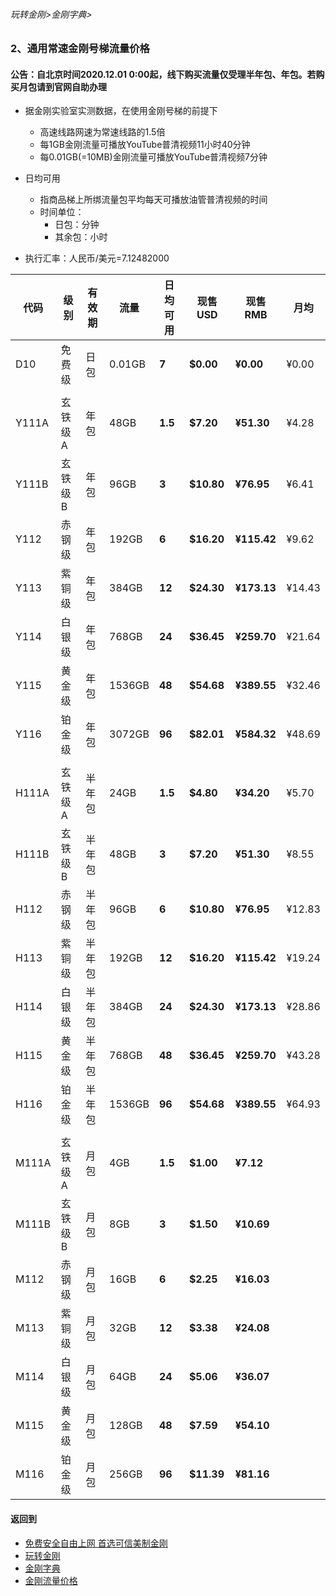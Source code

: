###### 玩转金刚>金刚字典>
### 2、通用常速金刚号梯流量价格
#### 公告：自北京时间2020.12.01 0:00起，线下购买流量仅受理半年包、年包。若购买月包请到官网自助办理

- 据金刚实验室实测数据，在使用金刚号梯的前提下
  - 高速线路网速为常速线路的1.5倍
  - 每1GB金刚流量可播放YouTube普清视频11小时40分钟
  - 每0.01GB(=10MB)金刚流量可播放YouTube普清视频7分钟

- 日均可用
  - 指商品梯上所绑流量包平均每天可播放油管普清视频的时间
  - 时间单位：
    - 日包：分钟
    - 其余包：小时

- 执行汇率：人民币/美元=7.12482000

|代码	|级别	|有效期	|流量	  |日均可用	|现售USD 	 |现售RMB		|月均	  |
|-------|-------| ------| --------|-------------| ---------------|----------------------|---------| 
|D10 	|免费级	|日包    |0.01GB	  | <strong> 7 	| <strong> $0.00 | <strong> ¥0.00 	| ¥0.00	  | 
|||||||| 
|Y111A  |玄铁级A |年包	|48GB 	  | <strong> 1.5| <strong> $7.20 | <strong> ¥51.30 	| ¥4.28	  | 
|Y111B 	|玄铁级B |年包	|96GB 	  | <strong> 3	| <strong> $10.80| <strong> ¥76.95 	| ¥6.41	  | 
|Y112 	|赤钢级	|年包	|192GB 	  | <strong> 6 	| <strong> $16.20| <strong> ¥115.42 	| ¥9.62	  |
|Y113 	|紫铜级 	|年包	|384GB 	  | <strong> 12	| <strong> $24.30| <strong> ¥173.13 	| ¥14.43  |
|Y114 	|白银级 	|年包	|768GB 	  | <strong> 24	| <strong> $36.45| <strong> ¥259.70 	| ¥21.64  |
|Y115 	|黄金级 	|年包	|1536GB	  | <strong> 48	| <strong> $54.68| <strong> ¥389.55 	| ¥32.46  |
|Y116 	|铂金级	|年包	|3072GB	  | <strong> 96	| <strong> $82.01| <strong> ¥584.32 	| ¥48.69  |
||||||||
|H111A 	|玄铁级A	|半年包  |24GB 	  | <strong> 1.5| <strong> $4.80| <strong> ¥34.20 	| ¥5.70	  | 
|H111B 	|玄铁级B	|半年包  |48GB 	  | <strong> 3 	| <strong> $7.20| <strong> ¥51.30 	| ¥8.55	  | 
|H112 	|赤钢级 	|半年包  |96GB 	  | <strong> 6 	| <strong> $10.80| <strong> ¥76.95 	| ¥12.83  |
|H113 	|紫铜级	|半年包  |192GB 	  | <strong> 12 | <strong> $16.20| <strong> ¥115.42 	| ¥19.24  |
|H114 	|白银级	|半年包  |384GB 	  | <strong> 24 | <strong> $24.30| <strong> ¥173.13 	| ¥28.86  |
|H115 	|黄金级	|半年包	|768GB 	  | <strong> 48 | <strong> $36.45| <strong> ¥259.70 	| ¥43.28  |
|H116 	|铂金级	|半年包	|1536GB	  | <strong> 96 | <strong> $54.68| <strong> ¥389.55 	| ¥64.93  |
||||||||
|M111A|玄铁级A |月包    |4GB| <strong> 1.5| <strong> $1.00| <strong> ¥7.12||
|M111B|玄铁级B |月包    |8GB| <strong> 3| <strong> $1.50| <strong> ¥10.69||
|M112|赤钢级 |月包    |16GB| <strong> 6| <strong> $2.25| <strong> ¥16.03||
|M113|紫铜级 |月包    |32GB| <strong> 12| <strong> $3.38| <strong> ¥24.08||
|M114|白银级 |月包    |64GB| <strong> 24| <strong> $5.06| <strong> ¥36.07||
|M115|黄金级 |月包   |128GB| <strong> 48| <strong> $7.59| <strong> ¥54.10||
|M116|铂金级 |月包   |256GB| <strong> 96| <strong> $11.39| <strong> ¥81.16||




#### 返回到
- [免费安全自由上网 首选可信美制金刚](https://github.com/a2zitpro/web/blob/master/%E5%BE%80%E5%90%8E%E7%BF%BB.md)
- [玩转金刚](https://github.com/a2zitpro/web/blob/master/LadderFree/A.md)
- [金刚字典](https://github.com/a2zitpro/web/blob/master/LadderFree/kkDictionary/KKDictionary.md)
- [金刚流量价格](https://github.com/a2zitpro/web/blob/master/LadderFree/kkDictionary/Price/KKDTPrice.md)




